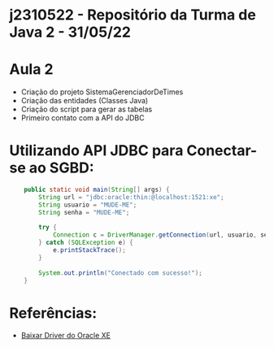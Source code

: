 # j2310522 - Repositório da Turma de Java 2 - 31/05/22

# Aula 2

- Criação do projeto SistemaGerenciadorDeTimes
- Criação das entidades (Classes Java)
- Criação do script para gerar as tabelas
- Primeiro contato com a API do JDBC

#

# Utilizando API JDBC para Conectar-se ao SGBD:

```java
	public static void main(String[] args) { 
		String url = "jdbc:oracle:thin:@localhost:1521:xe";
		String usuario = "MUDE-ME";
		String senha = "MUDE-ME";
		
		try {
			Connection c = DriverManager.getConnection(url, usuario, senha);
		} catch (SQLException e) {
			e.printStackTrace();
		}
		
		System.out.println("Conectado com sucesso!");
	}
```

# Referências:
- [Baixar Driver do Oracle XE](https://www.oracle.com/database/technologies/appdev/jdbc.html")